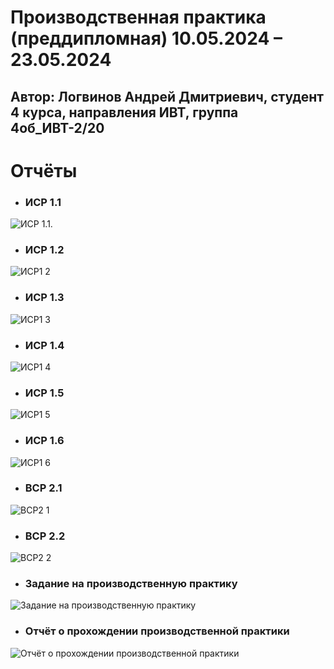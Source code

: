 # 	Производственная практика (преддипломная) 10.05.2024 – 23.05.2024
## Автор: Логвинов Андрей Дмитриевич, студент 4 курса, направления ИВТ, группа 4об_ИВТ-2/20

# **Отчёты**
* ### **ИСР 1.1** 
![ИСР 1.1.](https://github.com/KwaziLi/Practika8/assets/78913919/92811974-a896-4783-9b42-ca8979b0172f)

* ### **ИСР 1.2**   
![ИСР1 2](https://github.com/KwaziLi/Practika8/assets/78913919/2aa55aba-ce15-4f14-9e57-32d5d2cffbed)

* ### **ИСР 1.3** 
![ИСР1 3](https://github.com/KwaziLi/Practika8/assets/78913919/b3aafea4-b77d-4355-834c-7e486d781470)

* ### **ИСР 1.4** 
![ИСР1 4](https://github.com/KwaziLi/Practika8/assets/78913919/8389d343-0964-4e8d-9a9d-196eabece5a4)

* ### **ИСР 1.5** 
![ИСР1 5](https://github.com/KwaziLi/Practika8/assets/78913919/e622fd0b-17f7-4a90-b1c5-abce682f06e7)

* ### **ИСР 1.6** 
![ИСР1 6](https://github.com/KwaziLi/Practika8/assets/78913919/0d369a94-3336-4192-a250-298aac717942)

* ### **ВСР 2.1** 
![ВСР2 1](https://github.com/KwaziLi/Practika8/assets/78913919/b723365d-d88d-4180-bfb3-506c2b433c95)

* ### **ВСР 2.2** 
![ВСР2 2](https://github.com/KwaziLi/Practika8/assets/78913919/8951b277-6f32-4faa-89f0-25970acd3fdc)


* ### **Задание на производственную практику** 
![Задание на производственную практику](https://github.com/KwaziLi/Practika8/assets/78913919/44b1a7d9-3ca9-4ceb-aac2-572387cccf57)

* ### **Отчёт о прохождении производственной практики** 
![Отчёт о прохождении производственной практики](https://github.com/KwaziLi/Practika8/assets/78913919/f5ed234c-2c95-48f4-8f3f-8be4532824d3)

